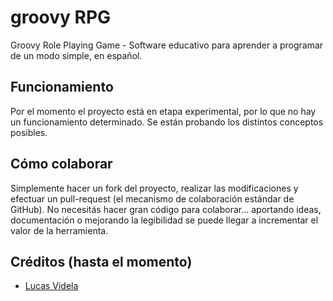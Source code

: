 # groovy RPG

Groovy Role Playing Game - Software educativo para aprender a programar de un modo simple, en español.

## Funcionamiento

Por el momento el proyecto está en etapa experimental, por lo que no hay un funcionamiento determinado. Se están probando los distintos conceptos posibles.

## Cómo colaborar

Simplemente hacer un fork del proyecto, realizar las modificaciones y efectuar un pull-request (el mecanismo de colaboración estándar de GitHub).
No necesitás hacer gran código para colaborar... aportando ideas, documentación o mejorando la legibilidad se puede llegar a incrementar el valor de la herramienta.

## Créditos (hasta el momento)

* [Lucas Videla](http://www.twitter.com/luke_ar)
